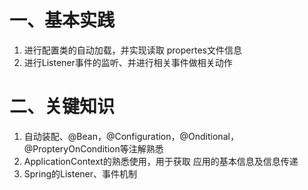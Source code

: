 # 一、基本实践
1. 进行配置类的自动加载，并实现读取 propertes文件信息
2. 进行Listener事件的监听、并进行相关事件做相关动作
# 二、关键知识
1. 自动装配、@Bean，@Configuration，@Onditional，@PropteryOnCondition等注解熟悉
2. ApplicationContext的熟悉使用，用于获取 应用的基本信息及信息传递
3. Spring的Listener、事件机制
